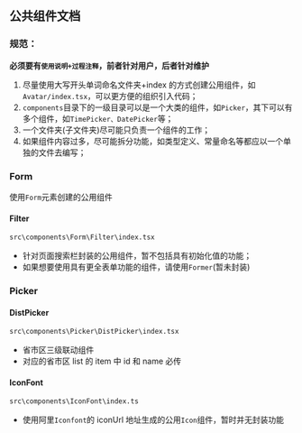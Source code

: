 ## 公共组件文档

### 规范：

**必须要有`使用说明+过程注释`，前者针对用户，后者针对维护**

1. 尽量使用大写开头单词命名文件夹+index 的方式创建公用组件，如`Avatar/index.tsx`，可以更方便的组织引入代码；
2. `components`目录下的一级目录可以是一个大类的组件，如`Picker`，其下可以有多个组件，如`TimePicker、DatePicker`等；
3. 一个文件夹(子文件夹)尽可能只负责一个组件的工作；
4. 如果组件内容过多，尽可能拆分功能，如类型定义、常量命名等都应以一个单独的文件去编写；

### Form

使用`Form`元素创建的公用组件

#### Filter

```bash
src\components\Form\Filter\index.tsx
```

- 针对页面搜索栏封装的公用组件，暂不包括具有初始化值的功能；
- 如果想要使用具有更全表单功能的组件，请使用`Former`(暂未封装)

### Picker

#### DistPicker

```bash
src\components\Picker\DistPicker\index.tsx
```

- 省市区三级联动组件
- 对应的省市区 list 的 item 中 id 和 name 必传

#### IconFont

```bash
src\components\IconFont\index.ts
```

- 使用阿里`Iconfont`的 iconUrl 地址生成的公用`Icon`组件，暂时并无封装功能
